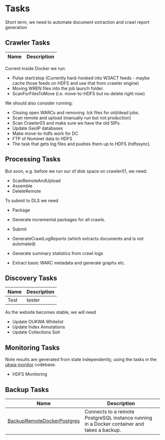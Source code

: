 Tasks
=====

Short term, we need to automate document extraction and crawl report generation



Crawler Tasks
-------------

| Name | Description |
|------|-------------|

Current inside Docker we run:

- Pulse start/stop (Currently hard-hooked into W3ACT feeds - maybe cache those feeds on HDFS and use that from crawler engine)
- Moving WREN files into the job launch folder.
- ScanForFilesToMove (i.e. move-to-HDFS but no delete right now)

We should also consider running:

- Closing open WARCs and removing .lck files for old/dead jobs.
- Scan remote and upload (manually run but not production)
- Scan Crawler03 and make sure we have the old SIPs.
- Update GeoIP databases
- Make move-to-hdfs work for DC
- FTP of Nominet data to HDFS
- The task that gets log files and pushes them up to HDFS (hdfssync).


Processing Tasks
----------------


But soon, e.g. before we run our of disk space on crawler01, we need:

- ScanRemoteAndUpload
- Assemble
- DeleteRemote

To submit to DLS we need

- Package
- Generate incremental packages for all crawls.
- Submit


- GenerateCrawlLogReports (which extracts documents and is not automated)
- Generate summary statistics from crawl logs
- Extract basic WARC metadata and generate graphs etc.


Discovery Tasks
------------

| Name | Description |
|------|-------------|
| Test | tester |


As the website becomes stable, we will need

- Update OUKWA Whitelist
- Update Index Annotations
- Update Collections Solr


Monitoring Tasks
----------------

Note results are generated from state independently, using the tasks in the [ukwa-monitor](https://github.com/ukwa/ukwa-monitor) codebase.

- HDFS Monitoring



Backup Tasks
------------

| Name | Description |
|------|-------------|
| [BackupRemoteDockerPostgres](../tasks/backup/postgresql.py) | Connects to a remote PostgreSQL instance running in a Docker container and takes a backup.|


